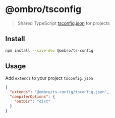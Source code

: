 # @ombro/tsconfig

> Shared TypeScript [tsconfig.json](https://www.typescriptlang.org/docs/handbook/tsconfig-json.html) for projects

## Install

```sh
npm install --save-dev @ombro/ts-config
```

## Usage

Add `extends` to your project `tsconfig.json`

```json
{
  "extends": "@ombro/ts-config/tsconfig.json",
  "compilerOptions": {
    "outDir": "dist"
  }
}
```
